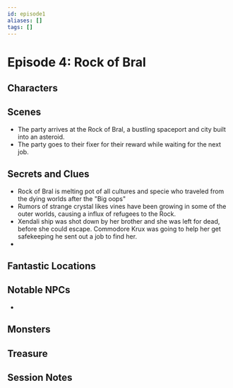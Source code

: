 ```yaml
---
id: episode1
aliases: []
tags: []
---
```



# Episode 4: Rock of Bral

## Characters

## Scenes

- The party arrives at the Rock of Bral, a bustling spaceport and city built into an asteroid.
- The party goes to their fixer for their reward while waiting for the next job.



## Secrets and Clues 
- Rock of Bral is melting pot of all cultures and specie who traveled from the dying worlds after the "Big oops"
- Rumors of strange crystal likes vines have been growing in some of the outer worlds, causing a influx of refugees to the Rock.
- Xendali ship was shot down by her brother and she was left for dead, before she could escape. Commodore Krux was going to help her get safekeeping he sent out a job to find her.
- 

## Fantastic Locations

## Notable NPCs
- 


## Monsters


## Treasure


## Session Notes

